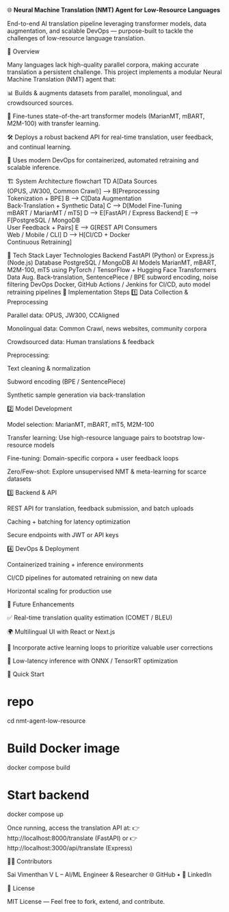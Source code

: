 🌐 **Neural Machine Translation (NMT) Agent for Low-Resource Languages**

End-to-end AI translation pipeline leveraging transformer models, data augmentation, and scalable DevOps — purpose-built to tackle the challenges of low-resource language translation.

🧭 Overview

Many languages lack high-quality parallel corpora, making accurate translation a persistent challenge.
This project implements a modular Neural Machine Translation (NMT) agent that:

📊 Builds & augments datasets from parallel, monolingual, and crowdsourced sources.

🧠 Fine-tunes state-of-the-art transformer models (MarianMT, mBART, M2M-100) with transfer learning.

🛠️ Deploys a robust backend API for real-time translation, user feedback, and continual learning.

🚀 Uses modern DevOps for containerized, automated retraining and scalable inference.

🏗️ System Architecture
flowchart TD
    A[Data Sources<br>(OPUS, JW300, Common Crawl)] --> B[Preprocessing<br>Tokenization + BPE]
    B --> C[Data Augmentation<br>Back-Translation + Synthetic Data]
    C --> D[Model Fine-Tuning<br>mBART / MarianMT / mT5]
    D --> E[FastAPI / Express Backend]
    E --> F[PostgreSQL / MongoDB<br>User Feedback + Pairs]
    E --> G[REST API Consumers<br>Web / Mobile / CLI]
    D --> H[CI/CD + Docker<br>Continuous Retraining]

🧰 Tech Stack
Layer	                                              Technologies
Backend	                                               FastAPI (Python) or Express.js (Node.js)
Database	  PostgreSQL / MongoDB
AI Models	MarianMT, mBART, M2M-100, mT5 using PyTorch / TensorFlow + Hugging Face Transformers
Data Aug.	Back-translation, SentencePiece / BPE subword encoding, noise filtering
DevOps	Docker, GitHub Actions / Jenkins for CI/CD, auto model retraining pipelines
📂 Implementation Steps
1️⃣ Data Collection & Preprocessing

Parallel data: OPUS, JW300, CCAligned

Monolingual data: Common Crawl, news websites, community corpora

Crowdsourced data: Human translations & feedback

Preprocessing:

Text cleaning & normalization

Subword encoding (BPE / SentencePiece)

Synthetic sample generation via back-translation

2️⃣ Model Development

Model selection: MarianMT, mBART, mT5, M2M-100

Transfer learning: Use high-resource language pairs to bootstrap low-resource models

Fine-tuning: Domain-specific corpora + user feedback loops

Zero/Few-shot: Explore unsupervised NMT & meta-learning for scarce datasets

3️⃣ Backend & API

REST API for translation, feedback submission, and batch uploads

Caching + batching for latency optimization

Secure endpoints with JWT or API keys

4️⃣ DevOps & Deployment

Containerized training + inference environments

CI/CD pipelines for automated retraining on new data

Horizontal scaling for production use

🧪 Future Enhancements

✅ Real-time translation quality estimation (COMET / BLEU)

🌍 Multilingual UI with React or Next.js

🧬 Incorporate active learning loops to prioritize valuable user corrections

🦾 Low-latency inference with ONNX / TensorRT optimization

🚀 Quick Start
# repo
cd nmt-agent-low-resource

# Build Docker image
docker compose build

# Start backend
docker compose up


Once running, access the translation API at:
👉 http://localhost:8000/translate (FastAPI)
or
👉 http://localhost:3000/api/translate (Express)

🧑‍💻 Contributors

Sai Vimenthan V L – AI/ML Engineer & Researcher
🌐 GitHub
 • 💼 LinkedIn

📜 License

MIT License — Feel free to fork, extend, and contribute.

